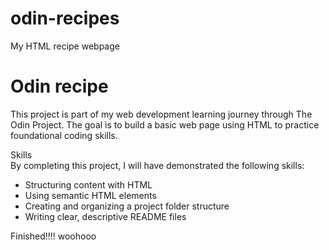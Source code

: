 # odin-recipes
My HTML recipe webpage

# Odin recipe  
This project is part of my web development learning journey through The Odin Project. The goal is to build a basic web page using HTML to practice foundational coding skills.

Skills  
By completing this project, I will have demonstrated the following skills:  
- Structuring content with HTML  
- Using semantic HTML elements
- Creating and organizing a project folder structure  
- Writing clear, descriptive README files

Finished!!!! woohooo